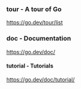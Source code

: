 
### tour - A tour of Go  
https://go.dev/tour/list

### doc - Documentation 
https://go.dev/doc/

#### tutorial - Tutorials 
https://go.dev/doc/tutorial/